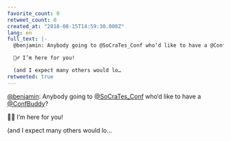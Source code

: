 ```yaml
---
favorite_count: 0
retweet_count: 0
created_at: "2018-08-15T14:59:30.000Z"
lang: en
full_text: |-
  @benjamin: Anybody going to @SoCraTes_Conf who‘d like to have a @ConfBuddy? 

  🙋‍♂️ I’m here for you!

  (and I expect many others would lo…
retweeted: true
---
```


[@benjamin](https://twitter.com/benjamin): Anybody going to
[@SoCraTes_Conf](https://twitter.com/SoCraTes_Conf) who‘d like to have a
[@ConfBuddy](https://twitter.com/ConfBuddy)?

🙋‍♂️ I’m here for you!

(and I expect many others would lo…
